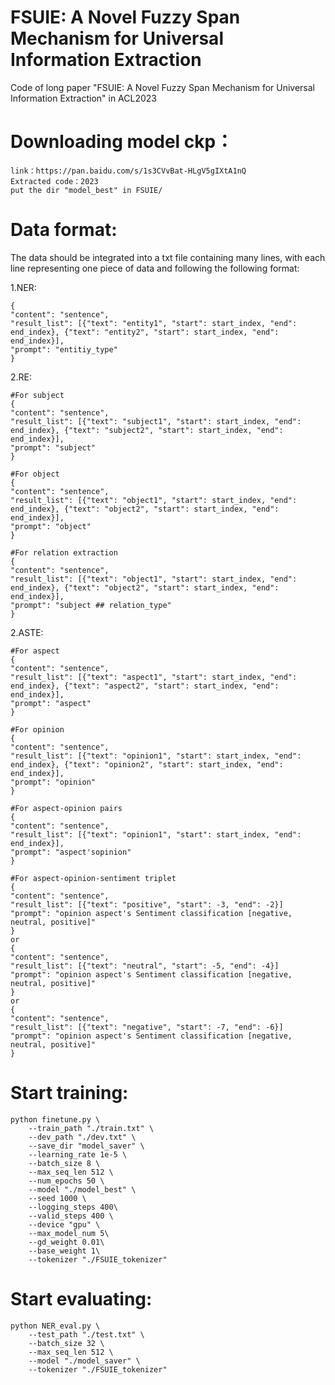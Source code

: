 # FSUIE: A Novel Fuzzy Span Mechanism for Universal Information Extraction
Code of long paper "FSUIE: A Novel Fuzzy Span Mechanism for Universal Information Extraction" in ACL2023

# Downloading model ckp：
```
link：https://pan.baidu.com/s/1s3CVvBat-HLgV5gIXtA1nQ 
Extracted code：2023
put the dir "model_best" in FSUIE/
```

# Data format:
The data should be integrated into a txt file containing many lines, with each line representing one piece of data and following the following format:

1.NER:

```
{
"content": "sentence", 
"result_list": [{"text": "entity1", "start": start_index, "end": end_index}, {"text": "entity2", "start": start_index, "end": end_index}], 
"prompt": "entitiy_type"
}
```

2.RE:

```
#For subject
{
"content": "sentence", 
"result_list": [{"text": "subject1", "start": start_index, "end": end_index}, {"text": "subject2", "start": start_index, "end": end_index}], 
"prompt": "subject"
}

#For object
{
"content": "sentence", 
"result_list": [{"text": "object1", "start": start_index, "end": end_index}, {"text": "object2", "start": start_index, "end": end_index}], 
"prompt": "object"
}

#For relation extraction
{
"content": "sentence", 
"result_list": [{"text": "object1", "start": start_index, "end": end_index}, {"text": "object2", "start": start_index, "end": end_index}], 
"prompt": "subject ## relation_type"
}
```


2.ASTE:

```
#For aspect
{
"content": "sentence", 
"result_list": [{"text": "aspect1", "start": start_index, "end": end_index}, {"text": "aspect2", "start": start_index, "end": end_index}], 
"prompt": "aspect"
}

#For opinion
{
"content": "sentence", 
"result_list": [{"text": "opinion1", "start": start_index, "end": end_index}, {"text": "opinion2", "start": start_index, "end": end_index}], 
"prompt": "opinion"
}

#For aspect-opinion pairs
{
"content": "sentence", 
"result_list": [{"text": "opinion1", "start": start_index, "end": end_index}], 
"prompt": "aspect'sopinion"
}

#For aspect-opinion-sentiment triplet
{
"content": "sentence", 
"result_list": [{"text": "positive", "start": -3, "end": -2}]
"prompt": "opinion aspect's Sentiment classification [negative, neutral, positive]"
}
or
{
"content": "sentence", 
"result_list": [{"text": "neutral", "start": -5, "end": -4}]
"prompt": "opinion aspect's Sentiment classification [negative, neutral, positive]"
}
or
{
"content": "sentence", 
"result_list": [{"text": "negative", "start": -7, "end": -6}]
"prompt": "opinion aspect's Sentiment classification [negative, neutral, positive]"
}
```

# Start training:
```
python finetune.py \
    --train_path "./train.txt" \
    --dev_path "./dev.txt" \
    --save_dir "model_saver" \
    --learning_rate 1e-5 \
    --batch_size 8 \
    --max_seq_len 512 \
    --num_epochs 50 \
    --model "./model_best" \
    --seed 1000 \
    --logging_steps 400\
    --valid_steps 400 \
    --device "gpu" \
    --max_model_num 5\
    --gd_weight 0.01\
    --base_weight 1\
    --tokenizer "./FSUIE_tokenizer"
```

# Start evaluating:
```
python NER_eval.py \
    --test_path "./test.txt" \
    --batch_size 32 \
    --max_seq_len 512 \
    --model "./model_saver" \
    --tokenizer "./FSUIE_tokenizer"
```